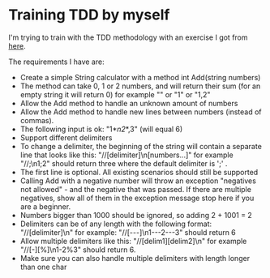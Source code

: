 # Training TDD by myself
I'm trying to train with the TDD methodology with an exercise I got from [here](https://technologyconversations.com/2013/12/20/test-driven-development-tdd-example-walkthrough/).

The requirements I have are:

- Create a simple String calculator with a method int Add(string numbers)
- The method can take 0, 1 or 2 numbers, and will return their sum (for an empty string it will return 0) for example "" or "1" or "1,2"
- Allow the Add method to handle an unknown amount of numbers
- Allow the Add method to handle new lines between numbers (instead of commas).
- The following input is ok: "1\**n2**,3" (will equal 6)
- Support different delimiters
- To change a delimiter, the beginning of the string will contain a separate line that looks like this: "//[delimiter]\n[numbers…]" for example "//;\n1;2" should return three where the default delimiter is ';' .
- The first line is optional. All existing scenarios should still be supported
- Calling Add with a negative number will throw an exception "negatives not allowed" - and the negative that was passed. If there are multiple negatives, show all of them in the exception message stop here if you are a beginner.
- Numbers bigger than 1000 should be ignored, so adding 2 + 1001 = 2
- Delimiters can be of any length with the following format: "//[delimiter]\n" for example: "//[---]\n1---2---3" should return 6
- Allow multiple delimiters like this: "//[delim1][delim2]\n" for example "//[-][%]\n1-2%3" should return 6.
- Make sure you can also handle multiple delimiters with length longer than one char